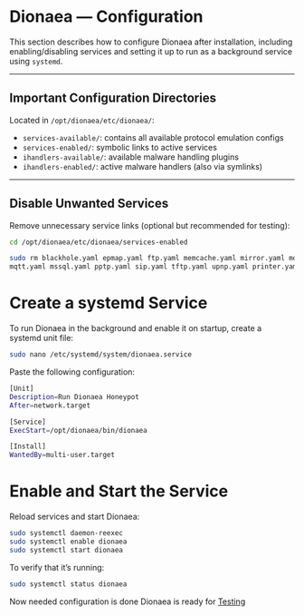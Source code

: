 #  Dionaea — Configuration

This section describes how to configure Dionaea after installation, including enabling/disabling services and setting it up to run as a background service using `systemd`.

---

##  Important Configuration Directories

Located in `/opt/dionaea/etc/dionaea/`:

- `services-available/`: contains all available protocol emulation configs
- `services-enabled/`: symbolic links to active services
- `ihandlers-available/`: available malware handling plugins
- `ihandlers-enabled/`: active malware handlers (also via symlinks)

---

##  Disable Unwanted Services

Remove unnecessary service links (optional but recommended for testing):

```bash
cd /opt/dionaea/etc/dionaea/services-enabled

sudo rm blackhole.yaml epmap.yaml ftp.yaml memcache.yaml mirror.yaml mongo.yaml \
mqtt.yaml mssql.yaml pptp.yaml sip.yaml tftp.yaml upnp.yaml printer.yaml
```
# Create a systemd Service
To run Dionaea in the background and enable it on startup, create a systemd unit file:
```bash
sudo nano /etc/systemd/system/dionaea.service
```
Paste the following configuration:
```bash
[Unit]
Description=Run Dionaea Honeypot
After=network.target

[Service]
ExecStart=/opt/dionaea/bin/dionaea

[Install]
WantedBy=multi-user.target
```

# Enable and Start the Service 
Reload services and start Dionaea:

```bash
sudo systemctl daemon-reexec
sudo systemctl enable dionaea
sudo systemctl start dionaea
```
To verify that it’s running:
```bash
sudo systemctl status dionaea
```
Now needed configuration is done Dionaea is ready for [Testing](./testing.md)

